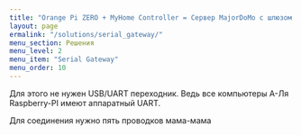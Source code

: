 ```yaml
---
title: "Orange Pi ZERO + MyHome Controller = Сервер MajorDoMo с шлюзом Mysensors"
layout: page
ermalink: "/solutions/serial_gateway/"
menu_section: Решения
menu_level: 2
menu_item: "Serial Gateway"
menu_order: 10
---
```


Для этого не нужен USB/UART переходник. Ведь все компьютеры А-Ля Raspberry-PI имеют аппаратный UART.

Для соединения нужно пять проводков мама-мама